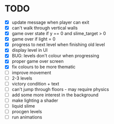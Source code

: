 # TODO

- [x] update message when player can exit
- [x] can't walk through vertical walls
- [x] game over state if y == 0 and slime_target > 0
- [x] game over if light = 0
- [x] progress to next level when finishing old level
- [x] display level in UI
- [x] BUG: levels don't colour when progressing
- [x] proper game over screen
- [x] fix colours to be more thematic
- [ ] improve movement
- [ ] 2-3 levels
- [ ] victory condition + text
- [ ] can't jump through floors - may require physics
- [ ] add some more interest in the background
- [ ] make lighting a shader
- [ ] liquid slime
- [ ] procgen levels
- [ ] run animations
